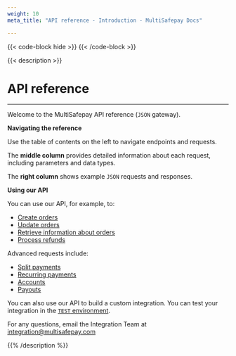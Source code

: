 ```yaml
---
weight: 10
meta_title: "API reference - Introduction - MultiSafepay Docs"

---
```

{{< code-block hide >}}
{{< /code-block >}}

{{< description >}}
# API reference
<hr class="separator">

Welcome to the MultiSafepay API reference (``JSON`` gateway).

**Navigating the reference**

Use the table of contents on the left to navigate endpoints and requests. 

The **middle column** provides detailed information about each request, including parameters and data types.

The **right column** shows example `JSON` requests and responses.

**Using our API**

You can use our API, for example, to:

- [Create orders](#orders)
- [Update orders](#update-an-order)
- [Retrieve information about orders](#get-order-details)
- [Process refunds](#refund-an-order)

Advanced requests include:

- [Split payments](#split-payments-orders)
- [Recurring payments](#recurring-payments-orders)
- [Accounts](#accounts)
- [Payouts](#payouts)

You can also use our API to build a custom integration. You can test your integration in the [``TEST`` environment](#environments). 

For any questions, email the Integration Team at <integration@multisafepay.com>

{{% /description %}}
